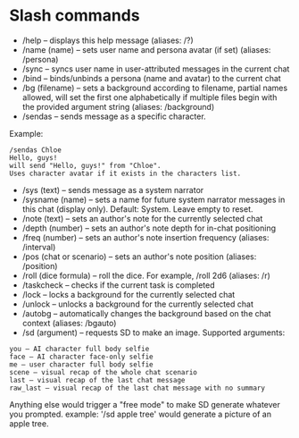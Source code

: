 # Slash commands

- /help – displays this help message (aliases: /?)
- /name (name) – sets user name and persona avatar (if set) (aliases: /persona)
- /sync – syncs user name in user-attributed messages in the current chat
- /bind – binds/unbinds a persona (name and avatar) to the current chat
- /bg (filename) – sets a background according to filename, partial names allowed, will set the first one alphabetically if multiple files begin with the provided argument string (aliases: /background)
- /sendas – sends message as a specific character.

Example:

```
/sendas Chloe
Hello, guys!
will send "Hello, guys!" from "Chloe".
Uses character avatar if it exists in the characters list.
```

- /sys (text) – sends message as a system narrator
- /sysname (name) – sets a name for future system narrator messages in this chat (display only). Default: System. Leave empty to reset.
- /note (text) – sets an author's note for the currently selected chat
- /depth (number) – sets an author's note depth for in-chat positioning
- /freq (number) – sets an author's note insertion frequency (aliases: /interval)
- /pos (chat or scenario) – sets an author's note position (aliases: /position)
- /roll (dice formula) – roll the dice. For example, /roll 2d6 (aliases: /r)
- /taskcheck – checks if the current task is completed
- /lock – locks a background for the currently selected chat
- /unlock – unlocks a background for the currently selected chat
- /autobg – automatically changes the background based on the chat context (aliases: /bgauto)
- /sd (argument) – requests SD to make an image. Supported arguments:

```
you – AI character full body selfie
face – AI character face-only selfie
me – user character full body selfie
scene – visual recap of the whole chat scenario
last – visual recap of the last chat message
raw_last – visual recap of the last chat message with no summary
```

Anything else would trigger a "free mode" to make SD generate whatever you prompted.
example: '/sd apple tree' would generate a picture of an apple tree.
